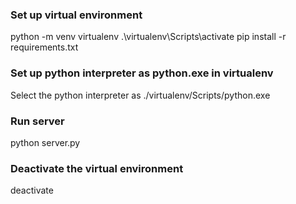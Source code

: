 ### Set up virtual environment
python -m venv virtualenv
.\virtualenv\Scripts\activate
pip install -r requirements.txt

### Set up python interpreter as python.exe in virtualenv
Select the python interpreter as ./virtualenv/Scripts/python.exe

### Run server
python server.py

### Deactivate the virtual environment
deactivate

